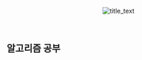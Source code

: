 


<div align=center>
  
![title_text](https://user-images.githubusercontent.com/28488288/142405977-cee3669d-6b0a-461d-8069-284cf74baa26.png)



</div>
<br>

## 알고리즘 공부